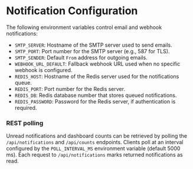 # Notification Configuration

The following environment variables control email and webhook notifications:

- `SMTP_SERVER`: Hostname of the SMTP server used to send emails.
- `SMTP_PORT`: Port number for the SMTP server (e.g., 587 for TLS).
- `SMTP_SENDER`: Default `From` address for outgoing emails.
- `WEBHOOK_URL_DEFAULT`: Fallback webhook URL used when no specific webhook is configured.
- `REDIS_HOST`: Hostname of the Redis server used for the notifications queue.
- `REDIS_PORT`: Port number for the Redis server.
- `REDIS_DB`: Redis database number that stores queued notifications.
- `REDIS_PASSWORD`: Password for the Redis server, if authentication is required.

### REST polling

Unread notifications and dashboard counts can be retrieved by polling the
`/api/notifications` and `/api/counts` endpoints.  Clients poll at an interval
configured by the `POLL_INTERVAL_MS` environment variable (default 5000 ms).
Each request to `/api/notifications` marks returned notifications as read.
